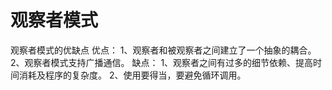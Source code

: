 # 观察者模式

观察者模式的优缺点
优点：
1、观察者和被观察者之间建立了一个抽象的耦合。
2、观察者模式支持广播通信。
缺点：
1、观察者之间有过多的细节依赖、提高时间消耗及程序的复杂度。
2、使用要得当，要避免循环调用。